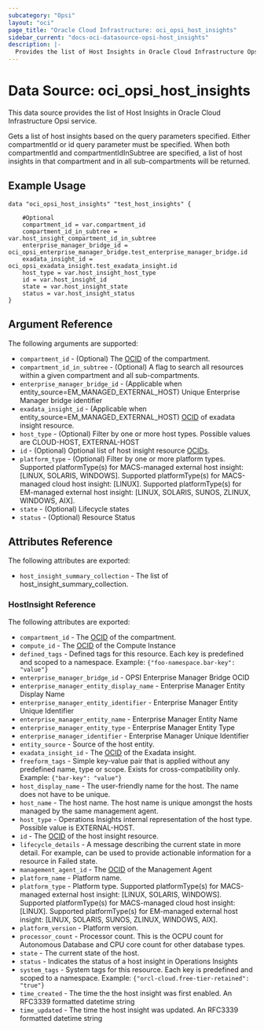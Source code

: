 ```yaml
---
subcategory: "Opsi"
layout: "oci"
page_title: "Oracle Cloud Infrastructure: oci_opsi_host_insights"
sidebar_current: "docs-oci-datasource-opsi-host_insights"
description: |-
  Provides the list of Host Insights in Oracle Cloud Infrastructure Opsi service
---
```


# Data Source: oci_opsi_host_insights
This data source provides the list of Host Insights in Oracle Cloud Infrastructure Opsi service.

Gets a list of host insights based on the query parameters specified. Either compartmentId or id query parameter must be specified.
When both compartmentId and compartmentIdInSubtree are specified, a list of host insights in that compartment and in all sub-compartments will be returned.


## Example Usage

```hcl
data "oci_opsi_host_insights" "test_host_insights" {

	#Optional
	compartment_id = var.compartment_id
	compartment_id_in_subtree = var.host_insight_compartment_id_in_subtree
	enterprise_manager_bridge_id = oci_opsi_enterprise_manager_bridge.test_enterprise_manager_bridge.id
	exadata_insight_id = oci_opsi_exadata_insight.test_exadata_insight.id
	host_type = var.host_insight_host_type
	id = var.host_insight_id
	state = var.host_insight_state
	status = var.host_insight_status
}
```

## Argument Reference

The following arguments are supported:

* `compartment_id` - (Optional) The [OCID](https://docs.cloud.oracle.com/iaas/Content/General/Concepts/identifiers.htm) of the compartment.
* `compartment_id_in_subtree` - (Optional) A flag to search all resources within a given compartment and all sub-compartments. 
* `enterprise_manager_bridge_id` - (Applicable when entity_source=EM_MANAGED_EXTERNAL_HOST) Unique Enterprise Manager bridge identifier
* `exadata_insight_id` - (Applicable when entity_source=EM_MANAGED_EXTERNAL_HOST) [OCID](https://docs.cloud.oracle.com/iaas/Content/General/Concepts/identifiers.htm) of exadata insight resource. 
* `host_type` - (Optional) Filter by one or more host types. Possible values are CLOUD-HOST, EXTERNAL-HOST 
* `id` - (Optional) Optional list of host insight resource [OCIDs](https://docs.cloud.oracle.com/iaas/Content/General/Concepts/identifiers.htm). 
* `platform_type` - (Optional) Filter by one or more platform types. Supported platformType(s) for MACS-managed external host insight: [LINUX, SOLARIS, WINDOWS]. Supported platformType(s) for MACS-managed cloud host insight: [LINUX]. Supported platformType(s) for EM-managed external host insight: [LINUX, SOLARIS, SUNOS, ZLINUX, WINDOWS, AIX]. 
* `state` - (Optional) Lifecycle states
* `status` - (Optional) Resource Status


## Attributes Reference

The following attributes are exported:

* `host_insight_summary_collection` - The list of host_insight_summary_collection.

### HostInsight Reference

The following attributes are exported:

* `compartment_id` - The [OCID](https://docs.cloud.oracle.com/iaas/Content/General/Concepts/identifiers.htm) of the compartment.
* `compute_id` - The [OCID](https://docs.cloud.oracle.com/iaas/Content/General/Concepts/identifiers.htm) of the Compute Instance
* `defined_tags` - Defined tags for this resource. Each key is predefined and scoped to a namespace. Example: `{"foo-namespace.bar-key": "value"}` 
* `enterprise_manager_bridge_id` - OPSI Enterprise Manager Bridge OCID
* `enterprise_manager_entity_display_name` - Enterprise Manager Entity Display Name
* `enterprise_manager_entity_identifier` - Enterprise Manager Entity Unique Identifier
* `enterprise_manager_entity_name` - Enterprise Manager Entity Name
* `enterprise_manager_entity_type` - Enterprise Manager Entity Type
* `enterprise_manager_identifier` - Enterprise Manager Unique Identifier
* `entity_source` - Source of the host entity.
* `exadata_insight_id` - The [OCID](https://docs.cloud.oracle.com/iaas/Content/General/Concepts/identifiers.htm) of the Exadata insight.
* `freeform_tags` - Simple key-value pair that is applied without any predefined name, type or scope. Exists for cross-compatibility only. Example: `{"bar-key": "value"}` 
* `host_display_name` - The user-friendly name for the host. The name does not have to be unique.
* `host_name` - The host name. The host name is unique amongst the hosts managed by the same management agent.
* `host_type` - Operations Insights internal representation of the host type. Possible value is EXTERNAL-HOST.
* `id` - The [OCID](https://docs.cloud.oracle.com/iaas/Content/General/Concepts/identifiers.htm) of the host insight resource.
* `lifecycle_details` - A message describing the current state in more detail. For example, can be used to provide actionable information for a resource in Failed state.
* `management_agent_id` - The [OCID](https://docs.cloud.oracle.com/iaas/Content/General/Concepts/identifiers.htm) of the Management Agent
* `platform_name` - Platform name.
* `platform_type` - Platform type. Supported platformType(s) for MACS-managed external host insight: [LINUX, SOLARIS, WINDOWS]. Supported platformType(s) for MACS-managed cloud host insight: [LINUX]. Supported platformType(s) for EM-managed external host insight: [LINUX, SOLARIS, SUNOS, ZLINUX, WINDOWS, AIX]. 
* `platform_version` - Platform version.
* `processor_count` - Processor count. This is the OCPU count for Autonomous Database and CPU core count for other database types.
* `state` - The current state of the host.
* `status` - Indicates the status of a host insight in Operations Insights
* `system_tags` - System tags for this resource. Each key is predefined and scoped to a namespace. Example: `{"orcl-cloud.free-tier-retained": "true"}` 
* `time_created` - The time the the host insight was first enabled. An RFC3339 formatted datetime string
* `time_updated` - The time the host insight was updated. An RFC3339 formatted datetime string

